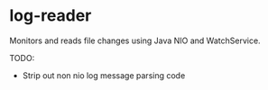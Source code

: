 # log-reader
Monitors and reads file changes using Java NIO and WatchService.

TODO:
* Strip out non nio log message parsing code

